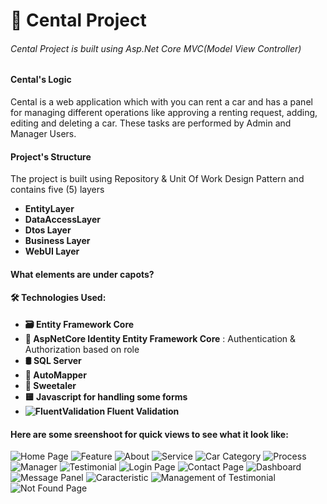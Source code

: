 # 🚀 Cental Project 

###### Cental Project is built using Asp.Net Core MVC(Model View Controller)


#### Cental's Logic
Cental is a web application which with you can rent a car and has a panel for managing different operations like approving a renting request, adding, editing and deleting a car. These tasks are performed by Admin and Manager Users.

#### Project's Structure
The project is built using Repository & Unit Of Work Design Pattern and contains five (5) layers
- **EntityLayer**
- **DataAccessLayer**
- **Dtos Layer**
- **Business Layer**
- **WebUI Layer**

#### What elements are under capots?

#### 🛠️ Technologies Used:
- **🗃️ Entity Framework Core**
- **🔐 AspNetCore Identity Entity Framework Core** : Authentication & Authorization based on role
- **🛢️ SQL Server**
- **🔄 AutoMapper**
- **🎯 Sweetaler**
- **🟨 Javascript for handling some forms**
- **![FluentValidation](https://raw.githubusercontent.com/devicons/devicon/master/icons/dotnet/dotnet-original.svg) Fluent Validation**

#### Here are some sreenshoot for quick views to see what it look like:
![Home Page](src/src1.PNG)
![Feature](src/src2.PNG)
![About ](src/src3.PNG)
![Service](src/src4.PNG)
![Car Category](src/src5.PNG)
![Process](src/src6.PNG)
![Manager](src/src7.PNG)
![Testimonial](src/src8.PNG)
![Login Page](src/src9.PNG)
![Contact Page](src/src10.PNG)
![Dashboard](src/src11.PNG)
![Message Panel](src/src12.PNG)
![Caracteristic](src/src13.PNG)
![Management of Testimonial](src/src14.PNG)
![Not Found Page](src/src15.PNG)
